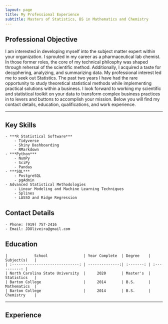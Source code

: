 ```yaml
---
layout: page
title: My Professional Experience
subtitle: Masters of Statistics, BS in Mathematics and Chemistry
---
```


## Professional Objective
I am interested in developing myself into the subject matter expert within your organization. I sprouted in my career as a pharmaceutical lab chemist. In those former roles, the core of my technical philosphy was shaped through rehersal of the scientific method. Additionally, I acquired a taste for decyphering, analyzing, and summarizing data. My professional interest led me to seek out Statistics. The past two years I have had the rare opportunity to study theoretical statistical methods while implementing practical solutions within a business. I look forward to working my scientific and statistical toolkit on your data to transform complex business practices in to levers and buttons to accomplish your mission. Below you will find my contact details, education, qualifications, and work experience.

---

## Key Skills

    - ***R Statistical Software***
        - Tidyverse
        - Shiny Dashboarding
        - RMarkdown
    - ***Python***
        - NumPy
        - SciPy
        - Pandas
    - ***SQL***
        - PostgreSQL
        - pgAdmin
    - Advanced Statistical Methodologies
        - Linear Modeling and Machine Learning Techniques
        - Splines
        - LASSO and Ridge Regression

## Contact Details
    
    - Phone: (919) 757-2416
    - Email: JDOliveira@gmail.com

## Education

    |            School                | Year Complete  | Degree    | Subject(s)   |
    | :------------------------------: | --------------:| :-------: | :----------: |
    | North Carolina State University  |     2020       | Master's  | Statistics   |
    | Barton College                   |     2014       | B.S.      | Mathematics  |
    | Barton College                   |     2014       | B.S.      | Chemistry    |



---

## Experience
